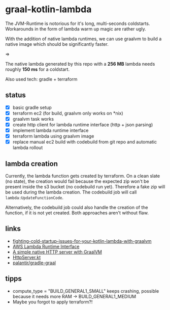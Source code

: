 # graal-kotlin-lambda
The JVM-Runtime is notorious for it's long, multi-seconds coldstarts. 
Workarounds in the form of lambda warm up magic are rather ugly.

With the addition of native lambda runtimes, we can use graalvm to build a native image which should be significantly faster.

=>

The native lambda generated by this repo with a **256 MB** lambda needs roughly **150 ms** for a coldstart.

Also used tech: gradle + terraform

## status
- [x] basic gradle setup
- [x] terraform ec2 (for build, graalvm only works on *nix)
- [x] graalvm task works
- [x] create http client for lambda runtime interface (http + json parsing)
- [x] implement lambda runtime interface
- [x] terraform lambda using graalvm image
- [x] replace manual ec2 build with codebuild from git repo and automatic lambda rollout

## lambda creation
Currently, the lambda function gets created by terraform. On a clean slate (no state), the creation would fail because 
the expected zip won't be present inside the s3 bucket (no codebuild run yet). Therefore a fake zip will be used 
during the lambda creation. The codebuild job will call `lambda:UpdateFunctionCode`.

Alternatively, the codebuild job could also handle the creation of the function, if it is not yet created. 
Both approaches aren't without flaw.

## links
 * [fighting-cold-startup-issues-for-your-kotlin-lambda-with-graalvm](https://medium.com/@mathiasdpunkt/fighting-cold-startup-issues-for-your-kotlin-lambda-with-graalvm-39d19b297730)
 * [AWS Lambda Runtime Interface](https://docs.aws.amazon.com/lambda/latest/dg/runtimes-api.html)
 * [A simple native HTTP server with GraalVM](http://melix.github.io/blog/2019/03/simple-http-server-graal.html)
 * [HttpServer.kt](https://github.com/melix/graal-simple-httpserver/blob/master/http-kotlin/src/main/kotlin/HttpServer.kt)
 * [palantir/gradle-graal](https://github.com/palantir/gradle-graal)

## tipps
 * compute_type = "BUILD_GENERAL1_SMALL" keeps crashing, possible because it needs more RAM ->  BUILD_GENERAL1_MEDIUM
 * Maybe you forgot to apply terraform?!